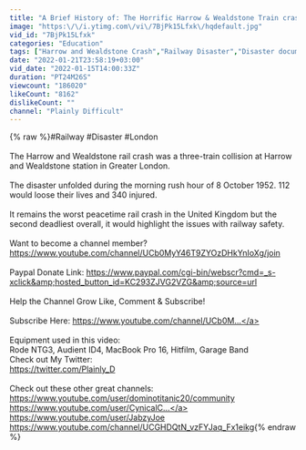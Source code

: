 ```yaml
---
title: "A Brief History of: The Horrific Harrow & Wealdstone Train crash 1952 (Short Documentary)"
image: "https:\/\/i.ytimg.com\/vi\/7BjPk15Lfxk\/hqdefault.jpg"
vid_id: "7BjPk15Lfxk"
categories: "Education"
tags: ["Harrow and Wealdstone Crash","Railway Disaster","Disaster documentary"]
date: "2022-01-21T23:58:19+03:00"
vid_date: "2022-01-15T14:00:33Z"
duration: "PT24M26S"
viewcount: "186020"
likeCount: "8162"
dislikeCount: ""
channel: "Plainly Difficult"
---
```

{% raw %}#Railway #Disaster #London <br /><br />The Harrow and Wealdstone rail crash was a three-train collision at Harrow and Wealdstone station in  Greater London.<br /><br />The disaster unfolded during the morning rush hour of 8 October 1952. 112 would loose their lives and 340 injured.<br /><br />It remains the worst peacetime rail crash in the United Kingdom but the second deadliest overall, it would highlight the issues with railway safety.<br /><br />Want to become a channel member?<a rel="nofollow" target="blank" href="https://www.youtube.com/channel/UCb0MyY46T9ZYOzDHkYnIoXg/join">https://www.youtube.com/channel/UCb0MyY46T9ZYOzDHkYnIoXg/join</a><br /><br />Paypal Donate Link: <a rel="nofollow" target="blank" href="https://www.paypal.com/cgi-bin/webscr?cmd=_s-xclick&amp;hosted_button_id=KC293ZJVG2VZG&amp;source=url">https://www.paypal.com/cgi-bin/webscr?cmd=_s-xclick&amp;hosted_button_id=KC293ZJVG2VZG&amp;source=url</a><br /><br />Help the Channel Grow Like, Comment &amp; Subscribe! <br /><br />Subscribe Here: <a rel="nofollow" target="blank" href="https://www.youtube.com/channel/UCb0M...">https://www.youtube.com/channel/UCb0M...</a><br /><br />Equipment used in this video:<br />Rode NTG3, Audient ID4, MacBook Pro 16, Hitfilm, Garage Band<br />Check out My Twitter:<br /><a rel="nofollow" target="blank" href="https://twitter.com/Plainly_D">https://twitter.com/Plainly_D</a><br /><br />Check out these other great channels:<br /><a rel="nofollow" target="blank" href="https://www.youtube.com/user/dominotitanic20/community">https://www.youtube.com/user/dominotitanic20/community</a><br /><a rel="nofollow" target="blank" href="https://www.youtube.com/user/CynicalC...">https://www.youtube.com/user/CynicalC...</a><br /><a rel="nofollow" target="blank" href="https://www.youtube.com/user/JabzyJoe">https://www.youtube.com/user/JabzyJoe</a><br /><a rel="nofollow" target="blank" href="https://www.youtube.com/channel/UCGHDQtN_vzFYJaq_Fx1eikg">https://www.youtube.com/channel/UCGHDQtN_vzFYJaq_Fx1eikg</a>{% endraw %}
